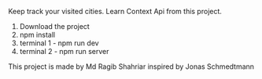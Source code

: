 Keep track your visited cities. Learn Context Api from this project.

1. Download the project
2. npm install
3. terminal 1 - npm run dev
4. terminal 2 - npm run server

This project is made by Md Ragib Shahriar inspired by Jonas Schmedtmann
